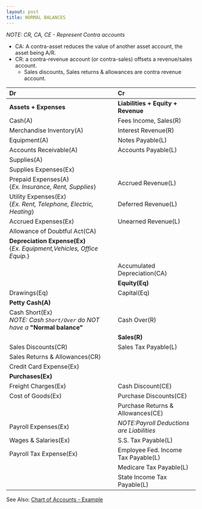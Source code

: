 ```yaml
---
layout: post
title: NORMAL BALANCES
---
```


*NOTE: CR, CA, CE - Represent Contra accounts*
- CA:  A contra-asset reduces the value of another asset account, the asset being A/R.
- CR:  a contra-revenue account (or contra-sales) offsets a revenue/sales account.
  - Sales discounts, Sales returns & allowances are contra revenue account.

| Dr | Cr |
|:-|:-|
|**Assets + Expenses**|**Liabilities + Equity + Revenue**|
|Cash(A)|Fees Income, Sales(R)| 
|Merchandise Inventory(A)|Interest Revenue(R)|
|Equipment(A)|Notes Payable(L)|
|Accounts Receivable(A)|Accounts Payable(L)|
|Supplies(A)||
|Supplies Expenses(Ex)||
|Prepaid Expenses(A)<br>{*Ex. Insurance, Rent, Supplies*}|Accrued Revenue(L)|
|Utility Expenses(Ex)<br>{*Ex. Rent, Telephone, Electric, Heating*}|Deferred Revenue(L)|
|Accrued Expenses(Ex)|Unearned Revenue(L)|
|Allowance of Doubtful Act(CA)||
|**Depreciation Expense(Ex)**<br>{*Ex. Equipment,Vehicles, Office Equip.*}||
||Accumulated Depreciation(CA)|
||**Equity(Eq)**|
|Drawings(Eq)|Capital(Eq)|
|**Petty Cash(A)**||
|Cash Short(Ex)<br>*NOTE: Cash `Short/Over` do NOT have a* **"Normal balance"**|Cash Over(R)|
||**Sales(R)**|
|Sales Discounts(CR)|Sales Tax Payable(L)|
|Sales Returns & Allowances(CR)||
|Credit Card Expense(Ex)||
|**Purchases(Ex)**||
|Freight Charges(Ex)|Cash Discount(CE)|
|Cost of Goods(Ex)|Purchase Discounts(CE)|
||Purchase Returns & Allowances(CE)|
|Payroll Expenses(Ex)|*NOTE:Payroll Deductions are Liabilities*|
|Wages & Salaries(Ex)|S.S. Tax Payable(L)|
|Payroll Tax Expense(Ex)|Employee Fed. Income Tax Payable(L)|
||Medicare Tax Payable(L)|
||State Income Tax Payable(L)|


See Also: [Chart of Accounts - Example](_posts/2024-04-27-chart-of-acts.md)

